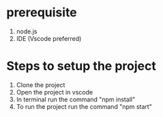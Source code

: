 # prerequisite
1. node.js
2. IDE (Vscode preferred)
   
# Steps to setup the project
1. Clone the project
2. Open the project in vscode
3. In terminal run the command "npm install"
4. To run the project run the command "npm start"
